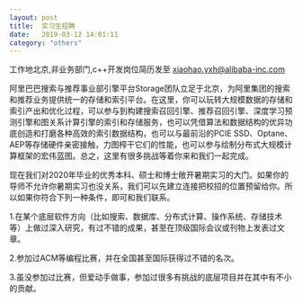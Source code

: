 ```yaml
---
layout: post
title:  实习生招聘
date:   2019-03-12 14:01:11
category: "others"
---
```


工作地北京,非业务部门,c++开发岗位简历发至  xiaohao.yxh@alibaba-inc.com

阿里巴巴搜索与推荐事业部引擎平台Storage团队立足于北京，为阿里集团的搜索和推荐业务提供统一的存储和索引平台。在这里，你可以玩转大规模数据的存储和索引产出和优化过程，可以参与到构建搜索召回引擎、推荐召回引擎、深度学习预测引擎和图关系计算引擎的索引和存储服务，也可以凭借算法和数据结构的优异功底创造和打磨各种高效的索引数据结构，也可以与最前沿的PCIE SSD、Optane、AEP等存储硬件亲密接触，力图榨干它们的性能，也可以参与绘制分布式大规模计算框架的宏伟蓝图。总之，这里有很多挑战等着你来和我们一起完成。

现在我们对2020年毕业的优秀本科、硕士和博士敞开暑期实习的大门。如果你的导师不允许你暑期实习也没关系，我们可以先建立连接把校招的位置预留给你。所以如果你符合下列一种条件，即可和我们联系。

1.在某个底层软件方向（比如搜索、数据库、分布式计算、操作系统、存储技术等）上做过深入研究，有过不错的成果，甚至在顶级国际会议或刊物上发表过文章。

2.参加过ACM等编程比赛，并在全国甚至国际获得过不错的名次。

3.虽没参加过比赛，但爱动手做事，参加过很多有挑战的底层项目并在其中有不小的贡献。
